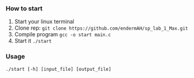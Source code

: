 ### How to start
1. Start your linux terminal
2. Clone rep: `git clone https://github.com/endermAH/sp_lab_1_Max.git`
3. Compile program `gcc -o start main.c`
4. Start it `./start`

### Usage
`./start [-h] [input_file] [output_file]`
